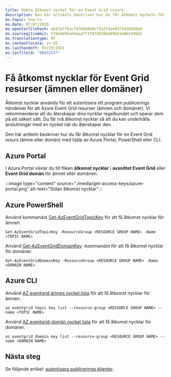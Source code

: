 ```yaml
---
title: Hämta åtkomst nyckel för en Event Grid resurs
description: Den här artikeln beskriver hur du får åtkomst nyckeln för ett Event Grid ämne eller en domän
ms.topic: how-to
ms.date: 07/07/2020
ms.openlocfilehash: a642affbac79766684dc75a37dae0373450d20e8
ms.sourcegitcommit: f28ebb95ae9aaaff3f87d8388a09b41e0b3445b5
ms.translationtype: MT
ms.contentlocale: sv-SE
ms.lasthandoff: 03/29/2021
ms.locfileid: "98632537"
---
```

# <a name="get-access-keys-for-event-grid-resources-topics-or-domains"></a>Få åtkomst nycklar för Event Grid resurser (ämnen eller domäner)
Åtkomst nycklar används för att autentisera ett program publicerings händelser för att Azure Event Grid resurser (ämnen och domäner). Vi rekommenderar att du återskapar dina nycklar regelbundet och sparar dem på ett säkert sätt. Du får två åtkomst nycklar så att du kan underhålla anslutningar med en nyckel när du återskapar den.

Den här artikeln beskriver hur du får åtkomst nycklar för en Event Grid resurs (ämne eller domän) med hjälp av Azure Portal, PowerShell eller CLI. 

## <a name="azure-portal"></a>Azure Portal
I Azure Portal växlar du till fliken **åtkomst nycklar** i **avsnittet Event Grid** eller **Event Grid domän** för ämnet eller domänen.  

:::image type="content" source="./media/get-access-keys/azure-portal.png" alt-text="Sidan åtkomst nycklar":::

## <a name="azure-powershell"></a>Azure PowerShell
Använd kommandot [Get-AzEventGridTopicKey](/powershell/module/az.eventgrid/get-azeventgridtopickey) för att få åtkomst nycklar för ämnen. 

```azurepowershell-interactive
Get-AzEventGridTopicKey -ResourceGroup <RESOURCE GROUP NAME> -Name <TOPIC NAME>
```

Använd [Get-AzEventGridDomainKey](/powershell/module/az.eventgrid/get-azeventgriddomainkey) -kommandot för att få åtkomst nycklar för domäner. 

```azurepowershell-interactive
Get-AzEventGridDomainKey -ResourceGroup <RESOURCE GROUP NAME> -Name <DOMAIN NAME>
```

## <a name="azure-cli"></a>Azure CLI
Använd [AZ eventgrid ämnes nyckel lista](/cli/azure/eventgrid/topic/key#az-eventgrid-topic-key-list) för att få åtkomst nycklar för ämnen. 

```azurecli-interactive
az eventgrid topic key list --resource-group <RESOURCE GROUP NAME> --name <TOPIC NAME>
```

Använd [AZ eventgrid-domän nyckel lista](/cli/azure/eventgrid/domain/key#az-eventgrid-domain-key-list) för att få åtkomst nycklar för domäner. 

```azurecli-interactive
az eventgrid domain key list --resource-group <RESOURCE GROUP NAME> --name <DOMAIN NAME>
```

## <a name="next-steps"></a>Nästa steg
Se följande artikel: [autentisera publicerings klienter](security-authenticate-publishing-clients.md). 
